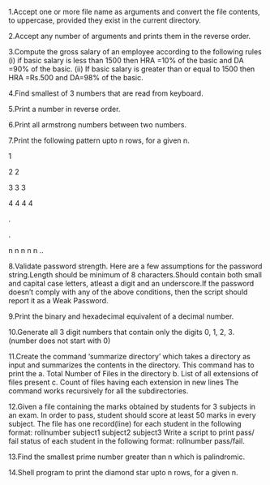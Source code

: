 1.Accept one or more file name as arguments and convert the file
contents, to uppercase, provided they exist in the current directory.

2.Accept any number of arguments and prints them in the reverse order.

3.Compute the gross salary of an employee according to the following
rules (i) if basic salary is less than 1500 then HRA =10% of the basic
and DA =90% of the basic. (ii) If basic salary is greater than or equal
to 1500 then HRA =Rs.500 and DA=98% of the basic.

4.Find smallest of 3 numbers that are read from keyboard.

5.Print a number in reverse order.

6.Print all armstrong numbers between two numbers.

7.Print the following pattern upto n rows, for a given n.

1

2 2

3 3 3

4 4 4 4

.

.

n n n n n ..

8.Validate password strength. Here are a few assumptions for the
password string.Length should be minimum of 8 characters.Should
contain both small and capital case letters, atleast a digit and an
underscore.If the password doesn’t comply with any of the above
conditions, then the script should report it as a Weak Password.

9.Print the binary and hexadecimal equivalent of a decimal number.

10.Generate all 3 digit numbers that contain only the digits 0, 1, 2, 3.
(number does not start with 0)

11.Create the command ‘summarize directory’ which takes a directory as
input and summarizes the contents in the directory. This command has
to print the a. Total Number of Files in the directory b. List of all
extensions of files present c. Count of files having each extension in
new lines The command works recursively for all the subdirectories.

12.Given a file containing the marks obtained by students for 3 subjects
in an exam. In order to pass, student should score at least 50 marks in
every subject. The file has one record(line) for each student in the
following format: rollnumber subject1 subject2 subject3 Write a script
to print pass/ fail status of each student in the following format:
rollnumber pass/fail.

13.Find the smallest prime number greater than n which is palindromic.

14.Shell program to print the diamond star upto n rows, for a given n.
